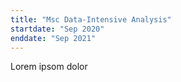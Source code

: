 ```yaml
---
title: "Msc Data-Intensive Analysis"
startdate: "Sep 2020"
enddate: "Sep 2021"
---
```

Lorem ipsom dolor

